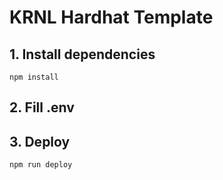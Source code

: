 # KRNL Hardhat Template

## 1. Install dependencies

```shell
npm install
```

## 2. Fill .env

## 3. Deploy

```shell
npm run deploy
```